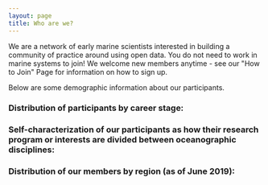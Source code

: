 ```yaml
---
layout: page
title: Who are we?
---
```

   
We are a network of early marine scientists interested in building a community of practice around using open data. You do not need to work in marine systems to join! We welcome new members anytime - see our "How to Join" Page for information on how to sign up.

Below are some demographic information about our participants. 

### Distribution of participants by career stage:

###  Self-characterization of our participants as how their research program or interests are divided between oceanographic disciplines:

### Distribution of our members by region (as of June 2019):
